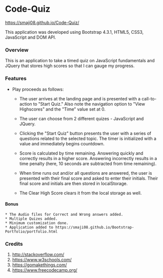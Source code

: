 # Code-Quiz
https://smaji08.github.io/Code-Quiz/

This application was developed using Bootstrap 4.3.1, HTML5, CSS3, JavaScript and DOM API.

### Overview
This is an application to take a timed quiz on JavaScript fundamentals and JQuery that stores high scores so that I can gauge my progress.

### Features

* Play proceeds as follows:


    - The user arrives at the landing page and is presented with a call-to-action to "Start Quiz." Also note the navigation option to "View Highscores" and the "Time" value set at 0.

    - The user can choose from 2 different quizes - JavaScript and JQuery.


    - Clicking the "Start Quiz" button presents the user with a series of questions related to the selected topic. The timer is initialized with a value and immediately begins countdown.


    - Score is calculated by time remaining. Answering quickly and correctly results in a higher score. Answering incorrectly results in a time penalty (here, 10 seconds are subtracted from time remaining).


    - When time runs out and/or all questions are answered, the user is presented with their final score and asked to enter their initials. Their final score and initials are then stored in localStorage.

    - The Clear High Score clears it from the local storage as well.

#### Bonus
    * The Audio files for Correct and Wrong answers added.
    * Multiple Quizes added.
    * Minimum customization done.
    * Application added to https://smaji08.github.io/Bootstrap-Portfolio/portfolio.html

### Credits

1. http://stackoverflow.com/
2. https://www.w3schools.com/
3. https://gomakethings.com/
4. https://www.freecodecamp.org/


